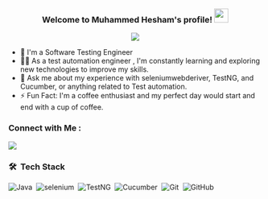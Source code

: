 

<h3 align="center">
  Welcome to Muhammed Hesham's profile!
  <img src="https://media.giphy.com/media/hvRJCLFzcasrR4ia7z/giphy.gif" width="28">
</h3>

<p align="center">
  <a href="https://github.com/DenverCoder1/readme-typing-svg"><img src="https://readme-typing-svg.herokuapp.com/?lines=Test%20Automation%20engineer;Always%20learning%20new%20things&font=Fira%20Code&center=true&width=440&height=45&color=f75c7e&vCenter=true&size=22"></a>
</p> 


- 🏢 I'm a Software Testing Engineer 
- 👨‍💻 As a test automation engineer , I'm constantly learning and exploring new technologies to improve my skills.
- 💬 Ask me about my experience with seleniumwebderiver, TestNG, and Cucumber, or anything related to Test automation.
- ⚡ Fun Fact: I'm a coffee enthusiast and my perfect day would start and end with a cup of coffee.
<!-- Typing SVG by DenverCoder1 - https://github.com/DenverCoder1/readme-typing-svg -->


### Connect with Me :
<a href="https://www.linkedin.com/in/muhammed-hesham-12b100252/" target="_blank"><img src="https://img.shields.io/badge/-Muhammed%20Hesham-0077B5?style=for-the-badge&logo=Linkedin&logoColor=white"/></a>

### 🛠 &nbsp;Tech Stack
![Java](https://img.shields.io/badge/-Java-05122A?style=flat&logo=Java)&nbsp;
![selenium](https://img.shields.io/badge/-selenium-05122A?style=flat&logo=selenium&logoColor=563D7C)&nbsp;
![TestNG](https://img.shields.io/badge/-TestNG-05122A?style=flat&logo=TestNG)&nbsp;
![Cucumber](https://img.shields.io/badge/-Cucumber-05122A?style=flat&logo=Cucumber&logoColor=1572B6)&nbsp;
![Git](https://img.shields.io/badge/-Git-05122A?style=flat&logo=git)&nbsp;
![GitHub](https://img.shields.io/badge/-GitHub-05122A?style=flat&logo=github)&nbsp;


